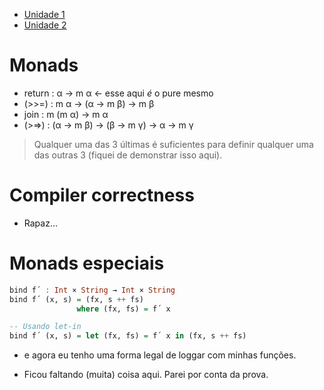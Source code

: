 - [Unidade 1](fun-u1.md)
- [Unidade 2](fun-u2.md)

# Monads

- return : α → m α <- esse aqui *é* o pure mesmo
- (>>=) : m α → (α → m β) → m β
- join : m (m α) → m α
- (>=>) : (α → m β) → (β → m γ) → α → m γ

> Qualquer uma das 3 últimas é suficientes para definir qualquer uma das outras 3 (fiquei de demonstrar isso aqui).

# Compiler correctness

- Rapaz...

# Monads especiais

```haskell
bind f´ : Int × String → Int × String
bind f´ (x, s) = (fx, s ++ fs)
               where (fx, fs) = f´ x

-- Usando let-in
bind f´ (x, s) = let (fx, fs) = f´ x in (fx, s ++ fs)
```

- e agora eu tenho uma forma legal de loggar com minhas funções.

- Ficou faltando (muita) coisa aqui. Parei por conta da prova.
